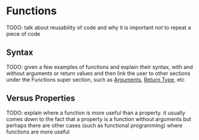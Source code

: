 # Functions

TODO: talk about reusability of code and why it is important not to repeat a piece of code

## Syntax

TODO: given a few examples of functions and explain their syntax, with and without arguments or return values and then link the user to other sections under the Functions super section, such as [Arguments](function_arguments.md), [Return Type](function_return_type.md), etc

## Versus Properties

TODO: explain where a function is more useful than a property. it usually comes down to the fact that a property is a function without arguments but perhaps there are other cases (such as functional programming) where functions are more useful




